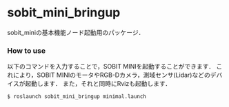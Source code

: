 # sobit_mini_bringup

sobit_miniの基本機能ノード起動用のパッケージ．

### How to use
以下のコマンドを入力することで，SOBIT MINIを起動することができます．
これにより，SOBIT MINIのモータやRGB-Dカメラ，測域センサ(Lidar)などのデバイスが起動します．
また，それと同時にRvizも起動します．

```bash:
$ roslaunch sobit_mini_bringup minimal.launch
```
